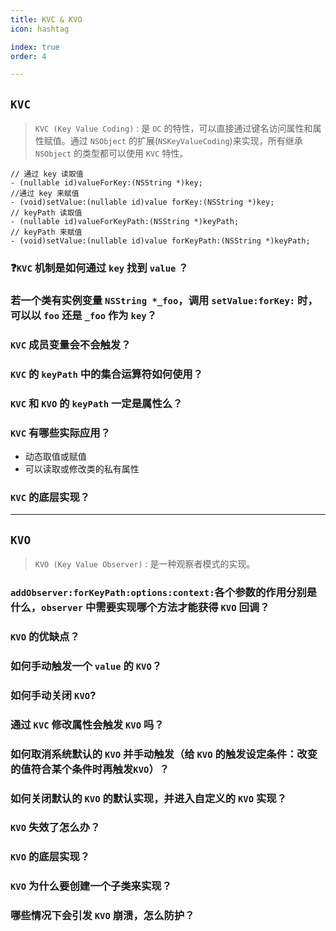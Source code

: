 ```yaml
---
title: KVC & KVO
icon: hashtag

index: true
order: 4

---
```


<!-- more -->

## `KVC`

  > `KVC (Key Value Coding)` : 是 `OC` 的特性，可以直接通过键名访问属性和属性赋值。通过 `NSObject` 的扩展(`NSKeyValueCoding`)来实现，所有继承 `NSObject` 的类型都可以使用 `KVC` 特性。

```objc
// 通过 key 读取值
- (nullable id)valueForKey:(NSString *)key;                          
//通过 key 来赋值
- (void)setValue:(nullable id)value forKey:(NSString *)key;          
// keyPath 读取值
- (nullable id)valueForKeyPath:(NSString *)keyPath;                  
// keyPath 来赋值
- (void)setValue:(nullable id)value forKeyPath:(NSString *)keyPath;  
```

### ❓`KVC` 机制是如何通过 `key` 找到 `value` ？

### 若一个类有实例变量 `NSString *_foo`，调用 `setValue:forKey:` 时，可以以 `foo` 还是 `_foo` 作为 `key`？

### `KVC` 成员变量会不会触发？

### `KVC` 的 `keyPath` 中的集合运算符如何使用？

### `KVC` 和 `KVO` 的 `keyPath` 一定是属性么？

### `KVC` 有哪些实际应用？
  
  * 动态取值或赋值
  * 可以读取或修改类的私有属性

### `KVC` 的底层实现？

------

## `KVO`

  > `KVO (Key Value Observer)` : 是一种观察者模式的实现。
  
### `addObserver:forKeyPath:options:context:`各个参数的作用分别是什么，`observer` 中需要实现哪个方法才能获得 `KVO` 回调？

### `KVO` 的优缺点？

### 如何手动触发一个 `value` 的 `KVO`？

### 如何手动关闭 `KVO`?

### 通过 `KVC` 修改属性会触发 `KVO` 吗？

### 如何取消系统默认的 `KVO` 并手动触发（给 `KVO` 的触发设定条件：改变的值符合某个条件时再触发`KVO`）？
  
### 如何关闭默认的 `KVO` 的默认实现，并进入自定义的 `KVO` 实现？
  
### `KVO` 失效了怎么办？

### `KVO` 的底层实现？

### `KVO` 为什么要创建一个子类来实现？

### 哪些情况下会引发 `KVO` 崩溃，怎么防护？